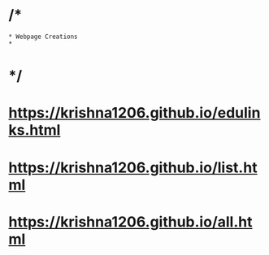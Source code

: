 #   /*
    * Webpage Creations
    *
#   */ 



# https://krishna1206.github.io/edulinks.html
# https://krishna1206.github.io/list.html
# https://krishna1206.github.io/all.html




